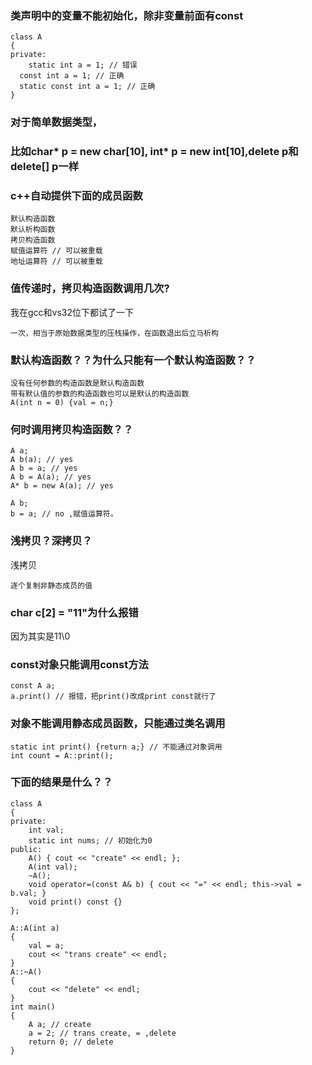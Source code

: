### 类声明中的变量不能初始化，除非变量前面有const
```
class A
{
private:
	static int a = 1; // 错误
  const int a = 1; // 正确
  static const int a = 1; // 正确
}
```

### 对于简单数据类型，
### 比如char* p = new char[10], int* p = new int[10],delete p和delete[] p一样

### c++自动提供下面的成员函数
```
默认构造函数
默认析构函数
拷贝构造函数
赋值运算符 // 可以被重载
地址运算符 // 可以被重载
```

### 值传递时，拷贝构造函数调用几次?
我在gcc和vs32位下都试了一下
```
一次，相当于原始数据类型的压栈操作，在函数退出后立马析构
```

### 默认构造函数？？为什么只能有一个默认构造函数？？
```
没有任何参数的构造函数是默认构造函数
带有默认值的参数的构造函数也可以是默认的构造函数
A(int n = 0) {val = n;}
```

### 何时调用拷贝构造函数？？
```
A a;
A b(a); // yes
A b = a; // yes
A b = A(a); // yes
A* b = new A(a); // yes

A b;
b = a; // no ,赋值运算符。
```

### 浅拷贝？深拷贝？
浅拷贝
```
逐个复制非静态成员的值
```

### char c[2] = "11"为什么报错
因为其实是11\0

### const对象只能调用const方法
```
const A a;
a.print() // 报错，把print()改成print const就行了
```

### 对象不能调用静态成员函数，只能通过类名调用
```
static int print() {return a;} // 不能通过对象调用
int count = A::print();
```

### 下面的结果是什么？？
```
class A
{
private:
	int val;
	static int nums; // 初始化为0
public:
	A() { cout << "create" << endl; };
	A(int val);
	~A();
	void operator=(const A& b) { cout << "=" << endl; this->val = b.val; }
	void print() const {}
};

A::A(int a)
{
	val = a;
	cout << "trans create" << endl;
}
A::~A()
{
	cout << "delete" << endl;
}
int main()
{
	A a; // create
	a = 2; // trans create, = ,delete
	return 0; // delete
}
```
